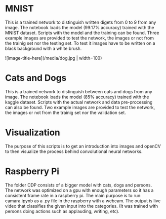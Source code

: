 # MNIST

This is a trained network to distinguish written digets from 0 to 9 from any image. The notebook loads the model (99.17% accuracy) trained with the MNIST dataset. Scripts with the model and the training can be found. Three example images are provided to test the network, the images or not from the trainig set nor the testing set. To test it images have to be written on a black background with a white brush.

![image-title-here](/media/dog.jpg | width=100)

# Cats and Dogs

This is a trained network to distinguish between cats and dogs from any image. The notebook loads the model (85% accuracy) trained with the kaggle dataset. Scripts with the actual network and data pre-processing can also be found. Two example images are provided to test the network, the images or not from the trainig set nor the validation set.

# Visualization

The purpose of this scripts is to get an introduction into images and openCV to then visualize the process behind convolutional neural networks.

# Raspberry Pi  

The folder CDP consists of a bigger model with cats, dogs and persons. The network was optimized on a gpu with enough parameters so it has a consistent frame rate in a raspberry pi. The main purpose is to run camara.ipynb as a .py file in the raspberry with a webcam. The output is live video that classifies the given input into the categories. (It was trained with persons doing actions such as applauding, writing, etc).  

